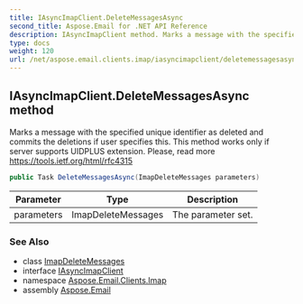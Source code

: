 ```yaml
---
title: IAsyncImapClient.DeleteMessagesAsync
second_title: Aspose.Email for .NET API Reference
description: IAsyncImapClient method. Marks a message with the specified unique identifier as deleted and commits the deletions if user specifies this. This method works only if server supports UIDPLUS extension. Please read more https//tools.ietf.org/html/rfc4315
type: docs
weight: 120
url: /net/aspose.email.clients.imap/iasyncimapclient/deletemessagesasync/
---
```

## IAsyncImapClient.DeleteMessagesAsync method

Marks a message with the specified unique identifier as deleted and commits the deletions if user specifies this. This method works only if server supports UIDPLUS extension. Please, read more https://tools.ietf.org/html/rfc4315

```csharp
public Task DeleteMessagesAsync(ImapDeleteMessages parameters)
```

| Parameter | Type | Description |
| --- | --- | --- |
| parameters | ImapDeleteMessages | The parameter set. |

### See Also

* class [ImapDeleteMessages](../../../aspose.email.clients.imap.models/imapdeletemessages/)
* interface [IAsyncImapClient](../)
* namespace [Aspose.Email.Clients.Imap](../../iasyncimapclient/)
* assembly [Aspose.Email](../../../)


